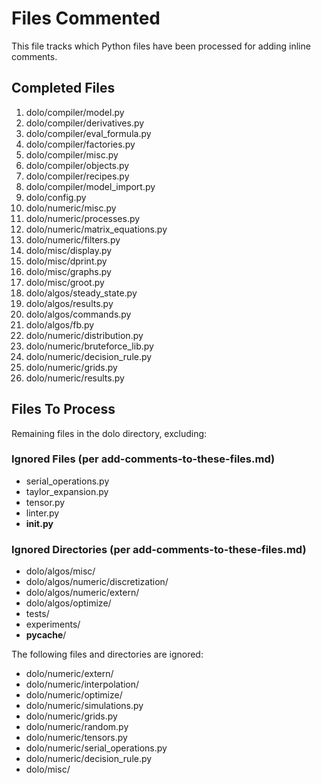 # Files Commented

This file tracks which Python files have been processed for adding inline comments.

## Completed Files
1. dolo/compiler/model.py
2. dolo/compiler/derivatives.py
3. dolo/compiler/eval_formula.py
4. dolo/compiler/factories.py
5. dolo/compiler/misc.py
6. dolo/compiler/objects.py
7. dolo/compiler/recipes.py
8. dolo/compiler/model_import.py
9. dolo/config.py
10. dolo/numeric/misc.py
11. dolo/numeric/processes.py
12. dolo/numeric/matrix_equations.py
13. dolo/numeric/filters.py
14. dolo/misc/display.py
15. dolo/misc/dprint.py
16. dolo/misc/graphs.py
17. dolo/misc/groot.py
18. dolo/algos/steady_state.py
19. dolo/algos/results.py
20. dolo/algos/commands.py
21. dolo/algos/fb.py
22. dolo/numeric/distribution.py
23. dolo/numeric/bruteforce_lib.py
24. dolo/numeric/decision_rule.py
25. dolo/numeric/grids.py
26. dolo/numeric/results.py

## Files To Process
Remaining files in the dolo directory, excluding:

### Ignored Files (per add-comments-to-these-files.md)
- serial_operations.py
- taylor_expansion.py
- tensor.py
- linter.py
- __init.py__

### Ignored Directories (per add-comments-to-these-files.md)
- dolo/algos/misc/
- dolo/algos/numeric/discretization/
- dolo/algos/numeric/extern/
- dolo/algos/optimize/
- tests/
- experiments/
- __pycache__/

The following files and directories are ignored:
- dolo/numeric/extern/
- dolo/numeric/interpolation/
- dolo/numeric/optimize/
- dolo/numeric/simulations.py
- dolo/numeric/grids.py
- dolo/numeric/random.py
- dolo/numeric/tensors.py
- dolo/numeric/serial_operations.py
- dolo/numeric/decision_rule.py
- dolo/misc/ 